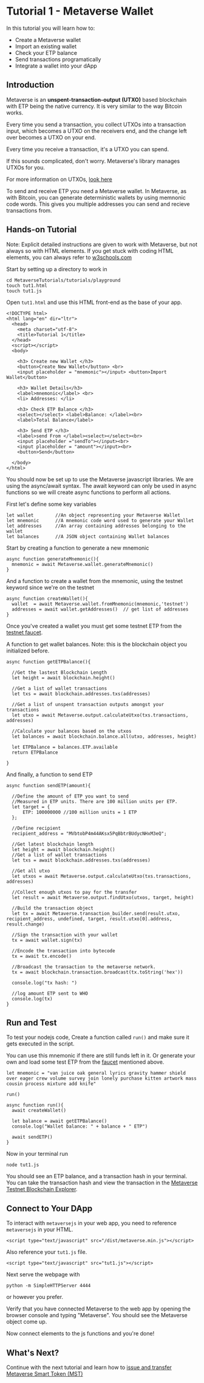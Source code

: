 # Tutorial 1 - Metaverse Wallet

In this tutorial you will learn how to:

* Create a Metaverse wallet
* Import an existing wallet
* Check your ETP balance
* Send transactions programatically
* Integrate a wallet into your dApp

## Introduction

Metaverse is an **unspent-transaction-output (UTXO)** based blockchain with ETP being the native currency. It is very similar to the way Bitcoin works.

Every time you send a transaction, you collect UTXOs into a transaction input,
which becomes a UTXO on the receivers end, and the change left over becomes a UTXO on your end.

Every time you receive a transaction, it's a UTXO you can spend.

If this sounds complicated, don't worry. Metaverse's library manages UTXOs for you.

For more information on UTXOs, [look here](https://komodoplatform.com/whats-utxo/)

To send and receive ETP you need a Metaverse wallet.
In Metaverse, as with Bitcoin, you can generate deterministic wallets by using memnonic code words. 
This gives you multiple addresses you can send and recieve transactions from.

## Hands-on Tutorial

Note: Explicit detailed instructions are given to work with Metaverse, but not always so with HTML elements. If you get stuck with coding HTML elements, you can always refer to [w3schools.com](https://www.w3schools.com/)

Start by setting up a directory to work in
```
cd MetaverseTutorials/tutorials/playground
touch tut1.html
touch tut1.js
```

Open `tut1.html` and use this HTML front-end as the base of your app.
```
<!DOCTYPE html>
<html lang="en" dir="ltr">
  <head>
    <meta charset="utf-8">
    <title>Tutorial 1</title>
  </head>
  <script></script>
  <body>

    <h3> Create new Wallet </h3>
    <button>Create New Wallet</button> <br>
    <input placeholder = "mnemonic"></input> <button>Import Wallet</button>

    <h3> Wallet Details</h3>
    <label>mnemonic</label> <br>
    <li> Addresses: </li>

    <h3> Check ETP Balance </h3>
    <select></select> <label>Balance: </label><br>
    <label>Total Balance</label>

    <h3> Send ETP </h3>
    <label>send From </label><select></select><br>
    <input placeholder ="sendTo"></input><br>
    <input placeholder = "amount"></input><br>
    <button>Send</button>

  </body>
</html>
```

You should now be set up to use the Metaverse javascript libraries. We are using the async/await syntax. The await keyword can only be used in async functions so we will create async functions to perform all actions.

First let's define some key variables
```
let wallet        //An object representing your Metaverse Wallet
let mnemonic      //A mnemonic code word used to generate your Wallet
let addresses     //An array containing addresses belonging to the wallet
let balances      //A JSON object containing Wallet balances
```

Start by creating a function to generate a new mnemonic
```
async function generateMnemonic(){
  mnemonic = await Metaverse.wallet.generateMnemonic()
}
```

And a function to create a wallet from the mnemonic, using the testnet keyword since we're on the testnet
```
async function createWallet(){
  wallet  = await Metaverse.wallet.fromMnemonic(mnemonic,'testnet')
  addresses = await wallet.getAddresses()  // get list of addresses
}
```

Once you've created a wallet you must get some testnet ETP from the [testnet faucet](https://free.mvs.org/).

A function to get wallet balances. Note: this is the blockchain object you initialized before.
```
async function getETPBalance(){

  //Get the lastest Blockchain Length
  let height = await blockchain.height()  

  //Get a list of wallet transactions
  let txs = await blockchain.addresses.txs(addresses)

  //Get a list of unspent transaction outputs amongst your transactions   
  let utxo = await Metaverse.output.calculateUtxo(txs.transactions, addresses)    

  //Calculate your balances based on the utxos
  let balances = await blockchain.balance.all(utxo, addresses, height)

  let ETPBalance = balances.ETP.available
  return ETPBalance

}
```

And finally, a function to send ETP
```
async function sendETP(amount){

  //Define the amount of ETP you want to send
  //Measured in ETP units. There are 100 million units per ETP.
  let target = {
      ETP: 100000000 //100 million units = 1 ETP
  };

  //Define recipient
  recipient_address = "MVbtobP4m44AKsx5PqBbtrBUdycNHxM3eQ";

  //Get latest blockchain length
  let height = await blockchain.height()
  //Get a list of wallet transactions
  let txs = await blockchain.addresses.txs(addresses)

  //Get all utxo
  let utxos = await Metaverse.output.calculateUtxo(txs.transactions, addresses)

  //Collect enough utxos to pay for the transfer
  let result = await Metaverse.output.findUtxo(utxos, target, height)

  //Build the transaction object
  let tx = await Metaverse.transaction_builder.send(result.utxo, recipient_address, undefined, target, result.utxo[0].address, result.change)

  //Sign the transaction with your wallet
  tx = await wallet.sign(tx)

  //Encode the transaction into bytecode
  tx = await tx.encode()

  //Broadcast the transaction to the metaverse network.
  tx = await blockchain.transaction.broadcast(tx.toString('hex'))

  console.log("tx hash: ")

  //log amount ETP sent to WHO
  console.log(tx)
}
```

## Run and Test

To test your nodejs code, Create a function called `run()` and make sure it gets executed in the script.

You can use this mnemonic if there are still funds left in it. Or generate your own and load some test ETP from the [faucet](https://free.mvs.org/) mentioned above.

```
let mnemonic = "van juice oak general lyrics gravity hammer shield over eager crew volume survey join lonely purchase kitten artwork mass cousin process mixture add knife"
```

```
run()

async function run(){
  await createWallet()

  let balance = await getETPBalance()
  console.log("Wallet balance: " + balance + " ETP")

  await sendETP()
}
```

Now in your terminal run
```
node tut1.js
```

You should see an ETP balance, and a transaction hash in your terminal. You can take the transaction hash and view the transaction in the [Metaverse Testnet Blockchain Explorer](https://explorer-testnet.mvs.org/).


## Connect to Your DApp

To interact with `metaversejs` in your web app, you need to reference `metaversejs` in your HTML.
```
<script type="text/javascript" src="/dist/metaverse.min.js"></script>
```

Also reference your `tut1.js` file.
```
<script type="text/javascript" src="tut1.js"></script>
```

Next serve the webpage with
```
python -m SimpleHTTPServer 4444
```
or however you prefer.

Verify that you have connected Metaverse to the web app by opening the browser console and typing "Metaverse". You should see the Metaverse object come up.

Now connect elements to the js functions and you're done!

## What's Next?
Continue with the next tutorial and learn how to [issue and transfer Metaverse Smart Token (MST)](../2-Avatars-and-MSTs)